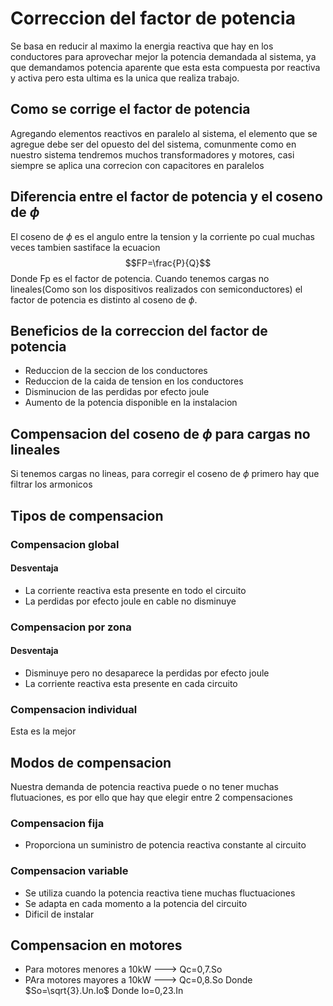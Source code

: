 # Correccion del factor de potencia
Se basa en reducir al maximo la energia reactiva que hay en los conductores para aprovechar mejor la potencia demandada al sistema, ya que demandamos potencia aparente que esta esta compuesta por reactiva y activa pero esta ultima es la unica que realiza trabajo.

## Como se corrige el factor de potencia 
Agregando elementos reactivos en paralelo al sistema, el elemento que se agregue debe ser del opuesto del del sistema, comunmente como en nuestro sistema tendremos muchos transformadores y motores, casi siempre se aplica una correcion con capacitores en paralelos



## Diferencia entre el factor de potencia y el coseno de $\phi$ 
 El coseno de $\phi$ es el angulo entre la tension y la corriente po cual muchas veces tambien sastiface la ecuacion $$FP=\frac{P}{Q}$$
Donde Fp es el factor de potencia. Cuando tenemos cargas no lineales(Como son los dispositivos realizados con semiconductores) el factor de potencia es distinto al coseno de $\phi$. 



## Beneficios de la correccion del factor de potencia 
- Reduccion de la seccion de los conductores
- Reduccion de la caida de tension en los conductores
- Disminucion de las perdidas por efecto joule
- Aumento de la potencia disponible en la instalacion



## Compensacion del coseno de $\phi$ para cargas no lineales 
Si tenemos cargas no lineas, para corregir el coseno de $\phi$ primero hay que filtrar los armonicos 



## Tipos de compensacion 
### Compensacion global
#### Desventaja
- La corriente reactiva esta presente en todo el circuito 
- La perdidas por efecto joule en cable no disminuye
### Compensacion por zona
#### Desventaja
- Disminuye pero no desaparece la perdidas por efecto joule
- La corriente reactiva esta presente en cada circuito
### Compensacion individual
Esta es la mejor



## Modos de compensacion 
Nuestra demanda de potencia reactiva puede o no tener muchas flutuaciones, es por ello que hay que elegir entre 2 compensaciones
### Compensacion fija
- Proporciona un suministro de potencia reactiva constante al circuito 
### Compensacion variable
- Se utiliza cuando la potencia reactiva tiene muchas fluctuaciones
- Se adapta en cada momento a la potencia del circuito
- Dificil de instalar



## Compensacion en motores 
- Para motores menores a 10kW ---> Qc=0,7.So
- PAra motores mayores a 10kW ---> Qc=0,8.So
Donde $So=\sqrt{3}.Un.Io$ 
Donde Io=0,23.In


